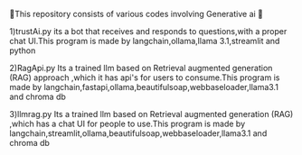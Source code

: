  🤖This repository consists of various codes involving Generative ai 🤖

1)trustAi.py
  its a bot that receives and responds to  questions,with a proper chat UI.This program is made by langchain,ollama,llama 3.1,streamlit and python

2)RagApi.py
  Its a trained llm based on Retrieval augmented generation (RAG) approach ,which it has api's for users to consume.This program is made by 
  langchain,fastapi,ollama,beautifulsoap,webbaseloader,llama3.1 and chroma db

3)llmrag.py
   Its a trained llm based on Retrieval augmented generation (RAG) ,which has a chat UI for people to use.This program is made by langchain,streamlit,ollama,beautifulsoap,webbaseloader,llama3.1 
   and chroma db


   

